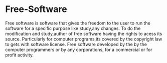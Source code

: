 # Free-Software
Free software is software that gives the freedom to the user to run the software for a specific purpose like study,any changes.
To do the modification and study,author of free software having the rights to acess its source.
Particularly for computer programs,its covered by the copyright law to gets with software license.
Free software developed by the by the computer programmers or by any corporations, for a commercial or for profit activity.
